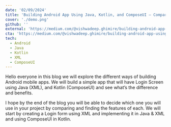 ```yaml
---
date: '02/09/2024'
title: 'Building Android App Using Java, Kotlin, and ComposeUI — Comparision'
cover: './demo.png'
github: ''
external: 'https://medium.com/@vishwadeep.ghimire/building-android-app-using-java-kotlin-and-composeui-comparision-6a9f28142eb5'
cta: 'https://medium.com/@vishwadeep.ghimire/building-android-app-using-java-kotlin-and-composeui-comparision-6a9f28142eb5'
tech:
  - Android
  - Java
  - Kotlin
  - XML
  - ComposeUI
---
```



Hello everyone in this blog we will explore the different ways of building Android mobile apps. We will build a simple app that will have Login Screen using Java (XML), and Kotlin (ComposeUI) and see what’s the difference and benefits. 

I hope by the end of the blog you will be able to decide which one you will use in your project by comparing and finding the features of each. We will start by creating a Login form using XML and implementing it in Java & XML and using ComposeUI in Kotlin.